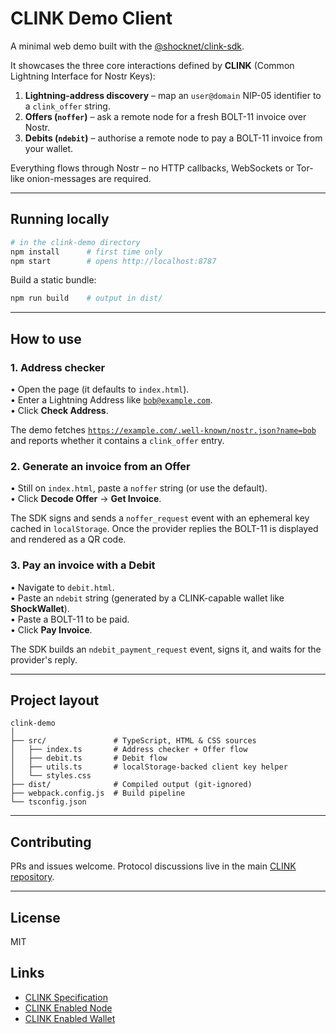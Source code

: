 # CLINK Demo Client

A minimal web demo built with the [@shocknet/clink-sdk](https://www.npmjs.com/package/@shocknet/clink-sdk).

It showcases the three core interactions defined by **CLINK** (Common Lightning Interface for Nostr Keys):

1. **Lightning-address discovery** – map an <code>user@domain</code> NIP-05 identifier to a <code>clink_offer</code> string.
2. **Offers (`noffer`)** – ask a remote node for a fresh BOLT-11 invoice over Nostr.
3. **Debits (`ndebit`)** – authorise a remote node to pay a BOLT-11 invoice from your wallet.

Everything flows through Nostr – no HTTP callbacks, WebSockets or Tor-like onion-messages are required.

---

## Running locally

```bash
# in the clink-demo directory
npm install      # first time only
npm start        # opens http://localhost:8787
```

Build a static bundle:

```bash
npm run build    # output in dist/
```

---

## How to use

### 1. Address checker

• Open the page (it defaults to <code>index.html</code>).  
• Enter a Lightning Address like <code>bob@example.com</code>.  
• Click **Check Address**.  

The demo fetches <code>https://example.com/.well-known/nostr.json?name=bob</code> and reports whether it contains a `clink_offer` entry.

### 2. Generate an invoice from an **Offer**

• Still on <code>index.html</code>, paste a `noffer` string (or use the default).  
• Click **Decode Offer** → **Get Invoice**.  

The SDK signs and sends a `noffer_request` event with an ephemeral key cached in `localStorage`. Once the provider replies the BOLT-11 is displayed and rendered as a QR code.

### 3. Pay an invoice with a **Debit**

• Navigate to <code>debit.html</code>.  
• Paste an `ndebit` string (generated by a CLINK-capable wallet like **ShockWallet**).  
• Paste a BOLT-11 to be paid.  
• Click **Pay Invoice**.

The SDK builds an `ndebit_payment_request` event, signs it, and waits for the provider's reply.

---

## Project layout

```
clink-demo
│
├── src/               # TypeScript, HTML & CSS sources
│   ├── index.ts       # Address checker + Offer flow
│   ├── debit.ts       # Debit flow
│   ├── utils.ts       # localStorage-backed client key helper
│   └── styles.css
├── dist/              # Compiled output (git-ignored)
├── webpack.config.js  # Build pipeline
└── tsconfig.json
```

---

## Contributing

PRs and issues welcome. Protocol discussions live in the main [CLINK repository](https://github.com/shocknet/clink).

---

## License

MIT

## Links

- [CLINK Specification](https://github.com/shocknet/clink)
- [CLINK Enabled Node](https://github.com/shocknet/Lightning.Pub)
- [CLINK Enabled Wallet](https://shockwallet.app)
